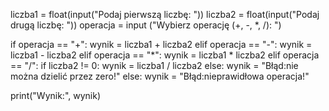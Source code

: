 liczba1 = float(input("Podaj pierwszą liczbę: "))
liczba2 = float(input("Podaj drugą liczbę: "))
operacja = input ("Wybierz operację (+, -, *, /): ")

if operacja == "+":
    wynik = liczba1 + liczba2
elif operacja == "-":
    wynik = liczba1 - liczba2
elif operacja == "*":
    wynik = liczba1 * liczba2
elif operacja == "/":
    if liczba2 != 0:
        wynik = liczba1 / liczba2
    else:
        wynik = "Błąd:nie można dzielić przez zero!"
else:
    wynik = "Błąd:nieprawidłowa operacja!"

print("Wynik:", wynik)
